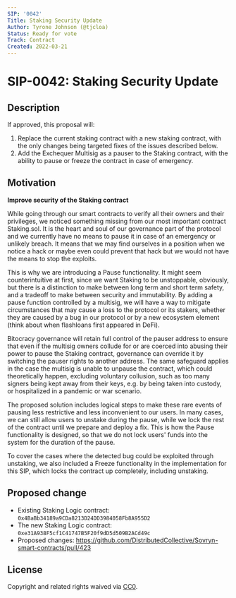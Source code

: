 ```yaml
---
SIP: '0042'
Title: Staking Security Update
Author: Tyrone Johnson (@tjcloa)
Status: Ready for vote
Track: Contract
Created: 2022-03-21
---
```


# SIP-0042: Staking Security Update

## Description  

If approved, this proposal will:

1. Replace the current staking contract with a new staking contract, with the only changes being targeted fixes of the issues described below.
2. Add the Exchequer Multisig as a pauser to the Staking contract, with the ability to pause or freeze the contract in case of emergency.


## Motivation  

**Improve security of the Staking contract**  

While going through our smart contracts to verify all their owners and their privileges, we noticed something missing from our most important contract Staking.sol. It is the heart and soul of our governance part of the protocol and we currently have no means to pause it in case of an emergency or unlikely breach. It means that we may find ourselves in a position when we notice a hack or maybe even could prevent that hack but we would not have the means to stop the exploits.

This is why we are introducing a Pause functionality.
It might seem counterintuitive at first, since we want Staking to be unstoppable, obviously, but there is a distinction to make between long term and short term safety, and a tradeoff to make between security and immutability.
By adding a pause function controlled by a multisig, we will have a way to mitigate circumstances that may cause a loss to the protocol or its stakers, whether they are caused by a bug in our protocol or by a new ecosystem element (think about when flashloans first appeared in DeFi).

Bitocracy governance will retain full control of the pauser address to ensure that even if the multisig owners collude for or are coerced into abusing their power to pause the Staking contract, governance can override it by switching the pauser rights to another address. The same safeguard applies in the case the multisig is unable to unpause the contract, which could theoretically happen, excluding voluntary collusion, such as too many signers being kept away from their keys, e.g. by being taken into custody, or hospitalized in a pandemic or war scenario.

The proposed solution includes logical steps to make these rare events of pausing less restrictive and less inconvenient to our users. In many cases, we can still allow users to unstake during the pause, while we lock the rest of the contract until we prepare and deploy a fix. This is how the Pause functionality is designed, so that we do not lock users' funds into the system for the duration of the pause.

To cover the cases where the detected bug could be exploited through unstaking, we also included a Freeze functionality in the implementation for this SIP, which locks the contract up completely, including unstaking.

## Proposed change  

- Existing Staking Logic contract: `0x4BaBb34189a9CDa8213D24DD3984058Fb8A955D2`
- The new Staking Logic contract: `0xe31A938F5cf1C41747B5F20f9dD5d509B2ACd49c`
- Proposed changes: https://github.com/DistributedCollective/Sovryn-smart-contracts/pull/423

## License
Copyright and related rights waived via [CC0](https://creativecommons.org/publicdomain/zero/1.0/).
